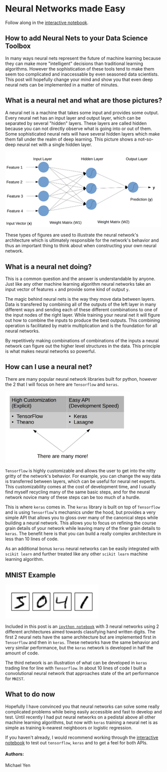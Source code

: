 # Neural Networks made Easy
Follow along in the [interactive notebook](../mnist_demo.ipynb).

## How to add Neural Nets to your Data Science Toolbox
In many ways neural nets represent the future of machine learning because they can make more "intelligent" decisions than traditional learning algorithms. However the sophistication of these tools tend to make them seem too complicated and inaccessable by even seasoned data scientists. This post will hopefully change your mind and show you that even deep neural nets can be implemented in a matter of minutes.

## What is a neural net and what are those pictures?
A neural net is a machine that takes some input and provides some output. Every neural net has an input layer and output layer, which can be separated by several "hidden" layers. These layers are called hidden because you can not directly observe what is going into or out of them. Some sophisticated neural nets will have several hidden layers which make them fall under the realm of deep learning. This picture shows a not-so-deep neural net with a single hidden layer.

<img src="../nn_diagram.png" width="500px">

These types of figures are used to illustrate the neural network's architecture which is ultimately responsible for the network's behavior and thus an important thing to think about when constructing your own neural network. 

## What is a neural net doing?
This is a common question and the answer is understandable by anyone. Just like any other machine learning algorithm neural networks take an input vector of features `x` and provide some kind of output `y`. 

The magic behind neural nets is the way they move data between layers. Data is transfered by combining all of the outputs of the left layer in many different ways and sending each of these different combinations to one of the input nodes of the right layer. While training your neural net it will figure out how to combine the inputs to produce the best outputs. This combining operation is facilitated by matrix multiplication and is the foundation for all neural networks. 

By repetitively making combinations of combinations of the inputs a neural network can figure out the higher level structures in the data. This principle is what makes neural networks so powerful. 

## How can I use a neural net?
There are many popular neural network libraries built for python, however the 2 that I will focus on here are `Tensorflow` and `keras`. 

<img src="../nn_libs.png" width="400px">

`Tensorflow` is highly customizable and allows the user to get into the nitty gritty of the network's behavior. For example, you can change the way data is transferred between layers, which can be useful for neural net experts. This customizability comes at the cost of development time, and I usually find myself recycling many of the same basic steps, and for the neural network novice many of these steps can be too much of a hurdle. 

This is where `keras` comes in. The `keras` library is built on top of `Tensorflow` and is using `Tensorflow`'s mechanics under the hood, but provides a very simple API that allows you to gloss over many of the canonical steps while building a neural network. This allows you to focus on refining the course grain details of your network while leaving many of the finer grain details to `keras`. The benefit here is that you can build a really complex architecture in less than 10 lines of code.

As an additional bonus `keras` neural networks can be easily integrated with `scikit learn` and further treated like any other `scikit learn` machine learning algorithm.

## MNIST Example
<img src="../mnist_ex.png" width="300px">

Included in this post is an [`ipython notebook`](../mnist_demo.ipynb) with 3 neural networks using 2 different architectures aimed towards classifying hand written digits. The first 2 neural nets have the same architecture but are implemented first in `Tensorflow` and then in `keras`. These networks have the same behavior and very similar performance, but the `keras` network is developed in half the amount of code. 

The third network is an illustration of what can be developed in `keras` trading line for line with `Tensorflow`. In about 10 lines of code I built a convolutional neural network that approaches state of the art performance for `MNIST`.

## What to do now
Hopefully I have convinced you that neural networks can solve some really complicated problems while being easily accessible and fast to develop and test. Until recently I had put neural networks on a pedistal above all other machine learning algorithms, but now with `keras` training a neural net is as simple as training k-nearest neighboors or logistic regression. 

If you haven't already, I would recommend working through the [interactive notebook](../mnist_demo.ipynb) to test out `tensorflow`, `keras` and to get a feel for both APIs.

#### Authors: 
Michael Yen
